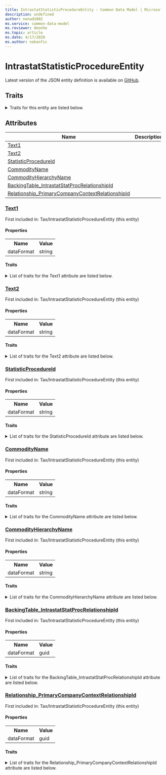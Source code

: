 ```yaml
---
title: IntrastatStatisticProcedureEntity - Common Data Model | Microsoft Docs
description: undefined
author: nenad1002
ms.service: common-data-model
ms.reviewer: deonhe
ms.topic: article
ms.date: 4/17/2020
ms.author: nebanfic
---
```


# IntrastatStatisticProcedureEntity

  
 Latest version of the JSON entity definition is available on <a href="https://github.com/Microsoft/CDM/tree/master/schemaDocuments/core/erp/Entities/Finance/Tax/IntrastatStatisticProcedureEntity.cdm.json" target="_blank">GitHub</a>.  

## Traits

<details>
<summary>Traits for this entity are listed below.  
</summary>

**is.CDM.entityVersion**  
  <table><tr><th>Parameter</th><th>Value</th><th>Data type</th><th>Explanation</th></tr><tr><td>versionNumber</td><td>"1.0.0"</td><td>string</td><td>semantic version number of the entity</td></tr></table>

**is.application.releaseVersion**  
  <table><tr><th>Parameter</th><th>Value</th><th>Data type</th><th>Explanation</th></tr><tr><td>releaseVersion</td><td>"10.0.13.0"</td><td>string</td><td>semantic version number of the application introducing this entity</td></tr></table>

</details>

## Attributes

|Name|Description|First Included in Instance|
|---|---|---|
|[Text1](#Text1)||<a href="IntrastatStatisticProcedureEntity.md" target="_blank">Tax/IntrastatStatisticProcedureEntity</a>|
|[Text2](#Text2)||<a href="IntrastatStatisticProcedureEntity.md" target="_blank">Tax/IntrastatStatisticProcedureEntity</a>|
|[StatisticProcedureId](#StatisticProcedureId)||<a href="IntrastatStatisticProcedureEntity.md" target="_blank">Tax/IntrastatStatisticProcedureEntity</a>|
|[CommodityName](#CommodityName)||<a href="IntrastatStatisticProcedureEntity.md" target="_blank">Tax/IntrastatStatisticProcedureEntity</a>|
|[CommodityHierarchyName](#CommodityHierarchyName)||<a href="IntrastatStatisticProcedureEntity.md" target="_blank">Tax/IntrastatStatisticProcedureEntity</a>|
|[BackingTable_IntrastatStatProcRelationshipId](#BackingTable_IntrastatStatProcRelationshipId)||<a href="IntrastatStatisticProcedureEntity.md" target="_blank">Tax/IntrastatStatisticProcedureEntity</a>|
|[Relationship_PrimaryCompanyContextRelationshipId](#Relationship_PrimaryCompanyContextRelationshipId)||<a href="IntrastatStatisticProcedureEntity.md" target="_blank">Tax/IntrastatStatisticProcedureEntity</a>|

### <a href=#Text1 name="Text1">Text1</a>

First included in: Tax/IntrastatStatisticProcedureEntity (this entity)  

#### Properties

<table><tr><th>Name</th><th>Value</th></tr><tr><td>dataFormat</td><td>string</td></tr></table>

#### Traits

<details>
<summary>List of traits for the Text1 attribute are listed below.</summary>

**is.dataFormat.character**  
**is.dataFormat.big**  
**is.dataFormat.array**  
**is.dataFormat.character**  
**is.dataFormat.array**  
</details>

### <a href=#Text2 name="Text2">Text2</a>

First included in: Tax/IntrastatStatisticProcedureEntity (this entity)  

#### Properties

<table><tr><th>Name</th><th>Value</th></tr><tr><td>dataFormat</td><td>string</td></tr></table>

#### Traits

<details>
<summary>List of traits for the Text2 attribute are listed below.</summary>

**is.dataFormat.character**  
**is.dataFormat.big**  
**is.dataFormat.array**  
**is.dataFormat.character**  
**is.dataFormat.array**  
</details>

### <a href=#StatisticProcedureId name="StatisticProcedureId">StatisticProcedureId</a>

First included in: Tax/IntrastatStatisticProcedureEntity (this entity)  

#### Properties

<table><tr><th>Name</th><th>Value</th></tr><tr><td>dataFormat</td><td>string</td></tr></table>

#### Traits

<details>
<summary>List of traits for the StatisticProcedureId attribute are listed below.</summary>

**is.dataFormat.character**  
**is.dataFormat.big**  
**is.dataFormat.array**  
**is.dataFormat.character**  
**is.dataFormat.array**  
</details>

### <a href=#CommodityName name="CommodityName">CommodityName</a>

First included in: Tax/IntrastatStatisticProcedureEntity (this entity)  

#### Properties

<table><tr><th>Name</th><th>Value</th></tr><tr><td>dataFormat</td><td>string</td></tr></table>

#### Traits

<details>
<summary>List of traits for the CommodityName attribute are listed below.</summary>

**is.dataFormat.character**  
**is.dataFormat.big**  
**is.dataFormat.array**  
**is.dataFormat.character**  
**is.dataFormat.array**  
</details>

### <a href=#CommodityHierarchyName name="CommodityHierarchyName">CommodityHierarchyName</a>

First included in: Tax/IntrastatStatisticProcedureEntity (this entity)  

#### Properties

<table><tr><th>Name</th><th>Value</th></tr><tr><td>dataFormat</td><td>string</td></tr></table>

#### Traits

<details>
<summary>List of traits for the CommodityHierarchyName attribute are listed below.</summary>

**is.dataFormat.character**  
**is.dataFormat.big**  
**is.dataFormat.array**  
**is.dataFormat.character**  
**is.dataFormat.array**  
</details>

### <a href=#BackingTable_IntrastatStatProcRelationshipId name="BackingTable_IntrastatStatProcRelationshipId">BackingTable_IntrastatStatProcRelationshipId</a>

First included in: Tax/IntrastatStatisticProcedureEntity (this entity)  

#### Properties

<table><tr><th>Name</th><th>Value</th></tr><tr><td>dataFormat</td><td>guid</td></tr></table>

#### Traits

<details>
<summary>List of traits for the BackingTable_IntrastatStatProcRelationshipId attribute are listed below.</summary>

**is.dataFormat.character**  
**is.dataFormat.big**  
**is.dataFormat.array**  
**is.dataFormat.guid**  
**means.identity.entityId**  
**is.linkedEntity.identifier**  
Marks the attribute(s) that hold foreign key references to a linked (used as an attribute) entity. This attribute is added to the resolved entity to enumerate the referenced entities.  <table><tr><th>Parameter</th><th>Value</th><th>Data type</th><th>Explanation</th></tr><tr><td>entityReferences</td><td><table><tr><th>entityReference</th><th>attributeReference</th></tr><tr><td><a href="../../../Tables/Common/Intrastat/Group/IntrastatStatProc.md" target="_blank">/core/erp/Tables/Common/Intrastat/Group/IntrastatStatProc.cdm.json/IntrastatStatProc</a></td><td><a href="../../../Tables/Common/Intrastat/Group/IntrastatStatProc.md#RecId" target="_blank">RecId</a></td></tr></table></td><td>entity</td><td>a reference to the constant entity holding the list of entity references</td></tr></table>

**is.dataFormat.guid**  
**is.dataFormat.character**  
**is.dataFormat.array**  
</details>

### <a href=#Relationship_PrimaryCompanyContextRelationshipId name="Relationship_PrimaryCompanyContextRelationshipId">Relationship_PrimaryCompanyContextRelationshipId</a>

First included in: Tax/IntrastatStatisticProcedureEntity (this entity)  

#### Properties

<table><tr><th>Name</th><th>Value</th></tr><tr><td>dataFormat</td><td>guid</td></tr></table>

#### Traits

<details>
<summary>List of traits for the Relationship_PrimaryCompanyContextRelationshipId attribute are listed below.</summary>

**is.dataFormat.character**  
**is.dataFormat.big**  
**is.dataFormat.array**  
**is.dataFormat.guid**  
**means.identity.entityId**  
**is.linkedEntity.identifier**  
Marks the attribute(s) that hold foreign key references to a linked (used as an attribute) entity. This attribute is added to the resolved entity to enumerate the referenced entities.  <table><tr><th>Parameter</th><th>Value</th><th>Data type</th><th>Explanation</th></tr><tr><td>entityReferences</td><td><table><tr><th>entityReference</th><th>attributeReference</th></tr><tr><td><a href="../../../Tables/Finance/Ledger/Main/CompanyInfo.md" target="_blank">/core/erp/Tables/Finance/Ledger/Main/CompanyInfo.cdm.json/CompanyInfo</a></td><td><a href="../../../Tables/Finance/Ledger/Main/CompanyInfo.md#RecId" target="_blank">RecId</a></td></tr></table></td><td>entity</td><td>a reference to the constant entity holding the list of entity references</td></tr></table>

**is.dataFormat.guid**  
**is.dataFormat.character**  
**is.dataFormat.array**  
</details>
